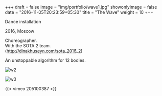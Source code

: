 +++
draft = false
image = "img/portfolio/wave1.jpg"
showonlyimage = false
date = "2016-11-05T20:23:59+05:30"
title = "The Wave"
weight = 10
+++

Dance installation

2016, Moscow

<!--more-->

Choreographer.  
With the SOTA 2 team.  
(http://dinakhuseyn.com/sota_2016_2)

An unstoppable algorithm for 12 bodies.

![w2][1]

![w3][2]

{{< vimeo 205100387 >}}

[2]: /img/portfolio/wave2.jpg
[1]: /img/portfolio/wave3.jpg

